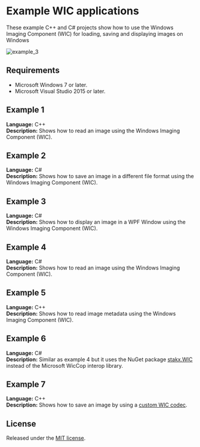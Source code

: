 # Example WIC applications
These example C++ and C# projects show how to use the Windows Imaging Component (WIC) for loading, saving and displaying images on Windows

![example_3](http://www.xs4all.nl/~reneslkh/wic/example_3.png)

## Requirements
* Microsoft Windows 7 or later.
* Microsoft Visual Studio 2015 or later.

## Example 1
**Language:** C++  
**Description:** Shows how to read an image using the Windows Imaging Component (WIC).

## Example 2
**Language:** C#  
**Description:** Shows how to save an image in a different file format using the Windows Imaging Component (WIC).

## Example 3
**Language:** C#  
**Description:** Shows how to display an image in a WPF Window using the Windows Imaging Component (WIC).

## Example 4
**Language:** C#  
**Description:** Shows how to read an image using the Windows Imaging Component (WIC).

## Example 5
**Language:** C++  
**Description:** Shows how to read image metadata using the Windows Imaging Component (WIC).

## Example 6
**Language:** C#  
**Description:** Similar as example 4 but it uses the NuGet package [stakx.WIC](https://www.nuget.org/packages/stakx.WIC/) instead of the Microsoft WicCop interop library.

## Example 7
**Language:** C++  
**Description:** Shows how to save an image by using a [custom WIC codec](https://github.com/ReneSlijkhuis/example-wic-codec).

## License
Released under the [MIT license](https://en.wikipedia.org/wiki/MIT_License).
